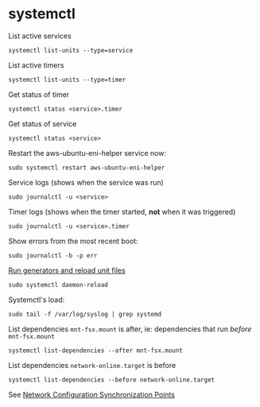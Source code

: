 # systemctl

List active services

```
systemctl list-units --type=service
```

List active timers

```
systemctl list-units --type=timer
```

Get status of timer

```
systemctl status <service>.timer
```

Get status of service

```
systemctl status <service>
```

Restart the aws-ubuntu-eni-helper service now:

```
sudo systemctl restart aws-ubuntu-eni-helper
```

Service logs (shows when the service was run)

```
sudo journalctl -u <service>
```

Timer logs (shows when the timer started, **not** when it was triggered)

```
sudo journalctl -u <service>.timer
```

Show errors from the most recent boot:

```
sudo journalctl -b -p err
```

[Run generators and reload unit files](https://www.freedesktop.org/software/systemd/man/systemctl.html#daemon-reload)

```
sudo systemctl daemon-reload
```

Systemctl's load:

```
sudo tail -f /var/log/syslog | grep systemd
```

List dependencies `mnt-fsx.mount` is after, ie: dependencies that run *before* `mnt-fsx.mount`

```
systemctl list-dependencies --after mnt-fsx.mount
```

List dependencies `network-online.target` is before

```
systemctl list-dependencies --before network-online.target
```

See [Network Configuration Synchronization Points](https://systemd.io/NETWORK_ONLINE/)
